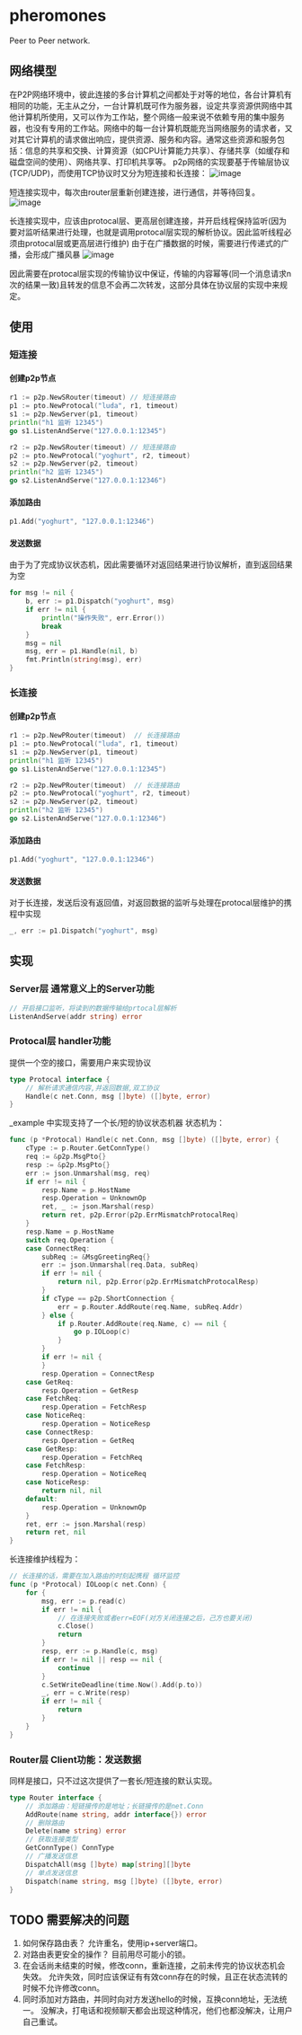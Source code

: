 # pheromones
Peer to Peer network.

## 网络模型
  在P2P网络环境中，彼此连接的多台计算机之间都处于对等的地位，各台计算机有相同的功能，无主从之分，一台计算机既可作为服务器，设定共享资源供网络中其他计算机所使用，又可以作为工作站，整个网络一般来说不依赖专用的集中服务器，也没有专用的工作站。网络中的每一台计算机既能充当网络服务的请求者，又对其它计算机的请求做出响应，提供资源、服务和内容。通常这些资源和服务包括：信息的共享和交换、计算资源（如CPU计算能力共享）、存储共享（如缓存和磁盘空间的使用）、网络共享、打印机共享等。
  p2p网络的实现要基于传输层协议(TCP/UDP)，而使用TCP协议时又分为短连接和长连接：
![image](https://github.com/Blockchain-CN/pheromones/raw/master/readme_image/short.png)
  
  短连接实现中，每次由router层重新创建连接，进行通信，并等待回复。
![image](https://github.com/Blockchain-CN/pheromones/raw/master/readme_image/perminent.png)
  
  长连接实现中，应该由protocal层、更高层创建连接，并开启线程保持监听(因为要对监听结果进行处理，也就是调用protocal层实现的解析协议。因此监听线程必须由protocal层或更高层进行维护)
  由于在广播数据的时候，需要进行传递式的广播，会形成广播风暴
![image](https://github.com/Blockchain-CN/pheromones/raw/master/readme_image/broadcast.png)
  
  因此需要在protocal层实现的传输协议中保证，传输的内容幂等(同一个消息请求n次的结果一致)且转发的信息不会再二次转发，这部分具体在协议层的实现中来规定。

## 使用
### 短连接
#### 创建p2p节点

``` go
r1 := p2p.NewSRouter(timeout) // 短连接路由
p1 := pto.NewProtocal("luda", r1, timeout)
s1 := p2p.NewServer(p1, timeout)
println("h1 监听 12345")
go s1.ListenAndServe("127.0.0.1:12345")

r2 := p2p.NewSRouter(timeout) // 短连接路由
p2 := pto.NewProtocal("yoghurt", r2, timeout)
s2 := p2p.NewServer(p2, timeout)
println("h2 监听 12345")
go s2.ListenAndServe("127.0.0.1:12346")
```
#### 添加路由

``` go
p1.Add("yoghurt", "127.0.0.1:12346")
```

#### 发送数据
由于为了完成协议状态机，因此需要循环对返回结果进行协议解析，直到返回结果为空

``` go
for msg != nil {
    b, err := p1.Dispatch("yoghurt", msg)
    if err != nil {
        println("操作失败", err.Error())
        break
    }
    msg = nil
    msg, err = p1.Handle(nil, b)
    fmt.Println(string(msg), err)
}
```

### 长连接

#### 创建p2p节点

``` go
r1 := p2p.NewPRouter(timeout)  // 长连接路由
p1 := pto.NewProtocal("luda", r1, timeout)
s1 := p2p.NewServer(p1, timeout)
println("h1 监听 12345")
go s1.ListenAndServe("127.0.0.1:12345")

r2 := p2p.NewPRouter(timeout)  // 长连接路由
p2 := pto.NewProtocal("yoghurt", r2, timeout)
s2 := p2p.NewServer(p2, timeout)
println("h2 监听 12345")
go s2.ListenAndServe("127.0.0.1:12346")
```
#### 添加路由

``` go
p1.Add("yoghurt", "127.0.0.1:12346")
```

#### 发送数据
对于长连接，发送后没有返回值，对返回数据的监听与处理在protocal层维护的携程中实现

``` go
_, err := p1.Dispatch("yoghurt", msg)
```


## 实现
### Server层 通常意义上的Server功能
``` go
// 开启接口监听，将读到的数据传输给prtocal层解析
ListenAndServe(addr string) error
```

### Protocal层 handler功能
提供一个空的接口，需要用户来实现协议
``` go
type Protocal interface {
    // 解析请求通信内容,并返回数据,双工协议
    Handle(c net.Conn, msg []byte) ([]byte, error)
}
```
_example 中实现支持了一个长/短的协议状态机器
状态机为：
``` go
func (p *Protocal) Handle(c net.Conn, msg []byte) ([]byte, error) {
    cType := p.Router.GetConnType()
    req := &p2p.MsgPto{}
    resp := &p2p.MsgPto{}
    err := json.Unmarshal(msg, req)
    if err != nil {
        resp.Name = p.HostName
        resp.Operation = UnknownOp
        ret, _ := json.Marshal(resp)
        return ret, p2p.Error(p2p.ErrMismatchProtocalReq)
    }
    resp.Name = p.HostName
    switch req.Operation {
    case ConnectReq:
        subReq := &MsgGreetingReq{}
        err := json.Unmarshal(req.Data, subReq)
        if err != nil {
            return nil, p2p.Error(p2p.ErrMismatchProtocalResp)
        }
        if cType == p2p.ShortConnection {
            err = p.Router.AddRoute(req.Name, subReq.Addr)
        } else {
            if p.Router.AddRoute(req.Name, c) == nil {
                go p.IOLoop(c)
            }
        }
        if err != nil {
        }
        resp.Operation = ConnectResp
    case GetReq:
        resp.Operation = GetResp
    case FetchReq:
        resp.Operation = FetchResp
    case NoticeReq:
        resp.Operation = NoticeResp
    case ConnectResp:
        resp.Operation = GetReq
    case GetResp:
        resp.Operation = FetchReq
    case FetchResp:
        resp.Operation = NoticeReq
    case NoticeResp:
        return nil, nil
    default:
        resp.Operation = UnknownOp
    }
    ret, err := json.Marshal(resp)
    return ret, nil
}
```
长连接维护线程为：
``` go
// 长连接的话，需要在加入路由的时刻起携程 循环监控
func (p *Protocal) IOLoop(c net.Conn) {
    for {
        msg, err := p.read(c)
        if err != nil {
            // 在连接失败或者err=EOF(对方关闭连接之后，己方也要关闭)
            c.Close()
            return
        }
        resp, err := p.Handle(c, msg)
        if err != nil || resp == nil {
            continue
	    }
        c.SetWriteDeadline(time.Now().Add(p.to))
        _, err = c.Write(resp)
        if err != nil {
            return
        }
    }
}
```

### Router层 Client功能：发送数据
同样是接口，只不过这次提供了一套长/短连接的默认实现。
``` go
type Router interface {
    // 添加路由：短链接传的是地址；长链接传的是net.Conn
    AddRoute(name string, addr interface{}) error
    // 删除路由
    Delete(name string) error
    // 获取连接类型
    GetConnType() ConnType
    // 广播发送信息
    DispatchAll(msg []byte) map[string][]byte
    // 单点发送信息
    Dispatch(name string, msg []byte) ([]byte, error)
}
```

## TODO 需要解决的问题
1. 如何保存路由表？
允许重名，使用ip+server端口。
2. 对路由表更安全的操作？
目前用尽可能小的锁。
3. 在会话尚未结束的时候，修改conn，重新连接，之前未传完的协议状态机会失效。
允许失效，同时应该保证有有效conn存在的时候，且正在状态流转的时候不允许修改conn。
4. 同时添加对方路由，并同时向对方发送hello的时候，互换conn地址，无法统一。
没解决，打电话和视频聊天都会出现这种情况，他们也都没解决，让用户自己重试。